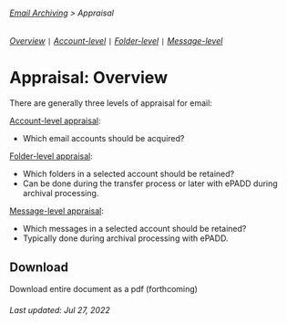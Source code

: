 ###### [Email Archiving](../README.md) > Appraisal
###### [Overview](overview.md) `|` [Account-level](account-level-appraisal.md) `|` [Folder-level](folder-level-appraial.md) `|` [Message-level](message-level-appraisal.md)

# Appraisal: Overview
There are generally three levels of appraisal for email:

[Account-level appraisal](account-level-appraisal.md):
- Which email accounts should be acquired?

[Folder-level appraisal](folder-level-appraisal.md):
- Which folders in a selected account should be retained?
- Can be done during the transfer process or later with ePADD during archival processing.

[Message-level appraisal](message-level-appraisal.md):
- Which messages in a selected account should be retained?
- Typically done during archival processing with ePADD.

## Download
Download entire document as a pdf (forthcoming)

###### Last updated: Jul 27, 2022
